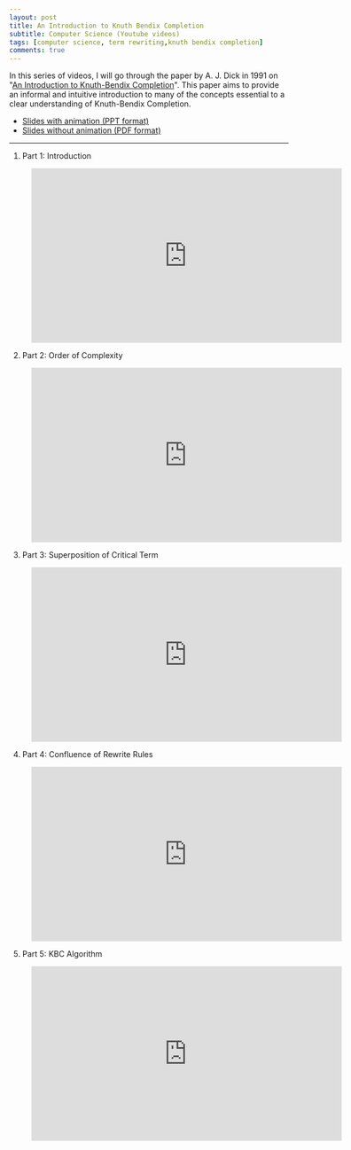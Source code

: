 ```yaml
---
layout: post
title: An Introduction to Knuth Bendix Completion
subtitle: Computer Science (Youtube videos)
tags: [computer science, term rewriting,knuth bendix completion]
comments: true
---
```


In this series of videos, I will go through the paper by A. J. Dick in 1991 on "[An Introduction to Knuth-Bendix Completion](https://www.researchgate.net/publication/220460160_An_Introduction_to_Knuth-Bendix_Completion)". This paper aims to provide an informal and intuitive introduction to many of the concepts essential to a clear understanding of Knuth-Bendix Completion.

- [Slides with animation (PPT format)](https://www.dropbox.com/s/cdjc5u0c00wa5x6/KBC.pptx?dl=0)
- [Slides without animation (PDF format)](https://www.dropbox.com/s/d2knw0mpzwnmixd/KBC_print.pdf?dl=0)

---

1. Part 1: Introduction

<!-- blank line -->
<figure class="video_container">
  <center><iframe width="560" height="315" src="https://www.youtube.com/embed/cB5lvUK3wLU" frameborder="0" allowfullscreen="true"> </iframe></center>
</figure>
<!-- blank line -->

2. Part 2: Order of Complexity

<!-- blank line -->
<figure class="video_container">
  <center><iframe width="560" height="315" src="https://www.youtube.com/embed/AP8L3OZxO-k" frameborder="0" allowfullscreen="true"> </iframe></center>
</figure>
<!-- blank line -->

3. Part 3: Superposition of Critical Term

<!-- blank line -->
<figure class="video_container">
  <center><iframe width="560" height="315" src="https://www.youtube.com/embed/MNk-no78BKY" frameborder="0" allowfullscreen="true"> </iframe></center>
</figure>
<!-- blank line -->

4. Part 4: Confluence of Rewrite Rules

<!-- blank line -->
<figure class="video_container">
  <center><iframe width="560" height="315" src="https://www.youtube.com/embed/8UkBD3QiYn0" frameborder="0" allowfullscreen="true"> </iframe></center>
</figure>
<!-- blank line -->

5. Part 5: KBC Algorithm

<!-- blank line -->
<figure class="video_container">
  <center><iframe width="560" height="315" src="https://www.youtube.com/embed/Lm13JBiv61k" frameborder="0" allowfullscreen="true"> </iframe></center>
</figure>
<!-- blank line -->
